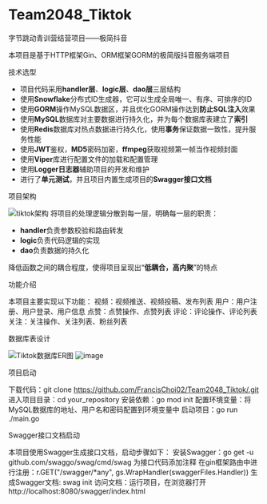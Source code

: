 # Team2048_Tiktok
字节跳动青训营结营项目——极简抖音

本项目是基于HTTP框架Gin、ORM框架GORM的极简版抖音服务端项目

技术选型
- 项目代码采用**handler层**、**logic层**、**dao层**三层结构
- 使用**Snowflake**分布式ID生成器，它可以生成全局唯一、有序、可排序的ID
- 使用**GORM**操作MySQL数据区，并且优化GORM操作达到**防止SQL注入**效果
- 使用**MySQL**数据库对主要数据进行持久化，并为每个数据库表建立了**索引**
- 使用**Redis**数据库对热点数据进行持久化，使用**事务**保证数据一致性，提升服务性能
- 使用**JWT**鉴权，**MD5**密码加密，**ffmpeg**获取视频第一帧当作视频封面
- 使用**Viper**库进行配置文件的加载和配置管理
- 使用**Logger日志器**辅助项目的开发和维护
- 进行了**单元测试**，并且项目内置生成项目的**Swagger接口文档**


项目架构

![tiktok架构](https://user-images.githubusercontent.com/114276877/221083731-158a8876-d2c6-4d7e-af2a-1faa87921296.png)
将项目的处理逻辑分散到每一层，明确每一层的职责：

- **handler**负责参数校验和路由转发
- **logic**负责代码逻辑的实现
- **dao**负责数据的持久化

降低函数之间的耦合程度，使得项目呈现出“**低耦合，高内聚**”的特点



功能介绍

本项目主要实现以下功能：
视频：视频推送、视频投稿、发布列表
用户：用户注册、用户登录、用户信息
点赞：点赞操作、点赞列表
评论：评论操作、评论列表
关注：关注操作、关注列表、粉丝列表


数据库表设计

![Tiktok数据库ER图](https://user-images.githubusercontent.com/114276877/221083992-43e518c1-c5d1-4821-b42f-e1a6937f0e33.png)
![image](https://user-images.githubusercontent.com/114276877/221084025-92101067-f6b3-4a46-b238-12ba67c2a7b3.png)


项目启动

下载代码：git clone https://github.com/FrancisChoi02/Team2048_Tiktok/.git
进入项目目录：cd your_repository
安装依赖：go mod init
配置环境变量：将MySQL数据库的地址、用户名和密码配置到环境变量中
启动项目：go run ./main.go


Swagger接口文档启动

本项目使用Swagger生成接口文档，启动步骤如下：
安装Swagger：go get -u github.com/swaggo/swag/cmd/swag
为接口代码添加注释
在gin框架路由中进行注册：r.GET("/swagger/*any", gs.WrapHandler(swaggerFiles.Handler))
生成Swagger文档: swag init
访问文档：运行项目，在浏览器打开http://localhost:8080/swagger/index.html

